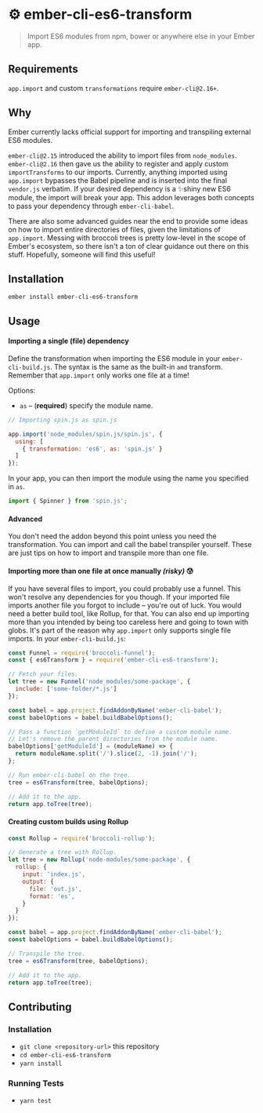 # ⚙️ ember-cli-es6-transform

> Import ES6 modules from npm, bower or anywhere else in your Ember app.

## Requirements

`app.import` and custom `transformations` require `ember-cli@2.16+`.

## Why

Ember currently lacks official support for importing and transpiling external ES6 modules.

`ember-cli@2.15` introduced the ability to import files from `node_modules`. `ember-cli@2.16` then gave us the ability to register and apply custom `importTransforms` to our imports. Currently, anything imported using `app.import` bypasses the Babel pipeline and is inserted into the final `vendor.js` verbatim. If your desired dependency is a ✨shiny new ES6 module, the import will break your app. This addon leverages both concepts to pass your dependency through `ember-cli-babel`.

There are also some advanced guides near the end to provide some ideas on how to import entire directories of files, given the limitations of `app.import`. Messing with broccoli trees is pretty low-level in the scope of Ember's ecosystem, so there isn't a ton of clear guidance out there on this stuff. Hopefully, someone will find this useful!

## Installation

`ember install ember-cli-es6-transform`

## Usage

#### Importing a single (file) dependency

Define the transformation when importing the ES6 module in your `ember-cli-build.js`. The syntax is the same as the built-in `amd` transform.
Remember that `app.import` only works one file at a time!

Options:

* `as` – (**required**) specify the module name.

```js
// Importing spin.js as spin.js

app.import('node_modules/spin.js/spin.js', {
  using: [
    { transformation: 'es6', as: 'spin.js' }
  ]
});
```

In your app, you can then import the module using the name you specified in `as`.

```js
import { Spinner } from 'spin.js';
```

#### Advanced 

You don't need the addon beyond this point unless you need the transformation. You can import and call the babel transpiler yourself. These are just tips on how to import and transpile more than one file.

#### Importing more than one file at once manually *(risky)* 😰

If you have several files to import, you could probably use a funnel. This won't resolve any dependencies for you though. If your imported file imports another file you forgot to include – you're out of luck. You would need a better build tool, like Rollup, for that. You can also end up importing more than you intended by being too careless here and going to town with globs. It's part of the reason why `app.import` only supports single file imports. In your `ember-cli-build.js`:

```js
const Funnel = require('broccoli-funnel');
const { es6Transform } = require('ember-cli-es6-transform');

// Fetch your files.
let tree = new Funnel('node_modules/some-package', {
  include: ['some-folder/*.js']
});

const babel = app.project.findAddonByName('ember-cli-babel');
const babelOptions = babel.buildBabelOptions();

// Pass a function `getModuleId` to define a custom module name.
// Let's remove the parent directories from the module name.
babelOptions['getModuleId'] = (moduleName) => {
  return moduleName.split('/').slice(2, -1).join('/');
};

// Run ember-cli-babel on the tree.
tree = es6Transform(tree, babelOptions);

// Add it to the app.
return app.toTree(tree);
```

#### Creating custom builds using Rollup

```js
const Rollup = require('broccoli-rollup');

// Generate a tree with Rollup.
let tree = new Rollup('node-modules/some-package', {
  rollup: {
    input: 'index.js',
    output: {
      file: 'out.js',
      format: 'es',
    }
  }
});

const babel = app.project.findAddonByName('ember-cli-babel');
const babelOptions = babel.buildBabelOptions();

// Transpile the tree.
tree = es6Transform(tree, babelOptions);

// Add it to the app.
return app.toTree(tree);
```

## Contributing

### Installation

* `git clone <repository-url>` this repository
* `cd ember-cli-es6-transform`
* `yarn install`

### Running Tests

* `yarn test`
